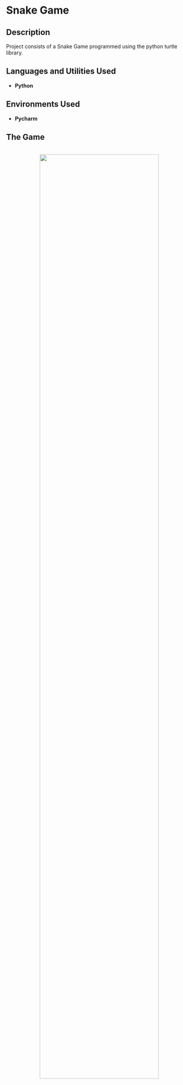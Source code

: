 # Snake Game

<h2>Description</h2>
Project consists of a Snake Game programmed using the python turtle library.
<br />


<h2>Languages and Utilities Used</h2>

- <b>Python</b> 

<h2>Environments Used </h2>

- <b>Pycharm</b> 

<h2>The Game</h2>

<p align="center">
<br/>
<img src="https://imgur.com/AENIAqw" height="80%" width="80%" "/>

</p>

<!--
 ```diff
- text in red
+ text in green
! text in orange
# text in gray
@@ text in purple (and bold)@@
```
--!>
